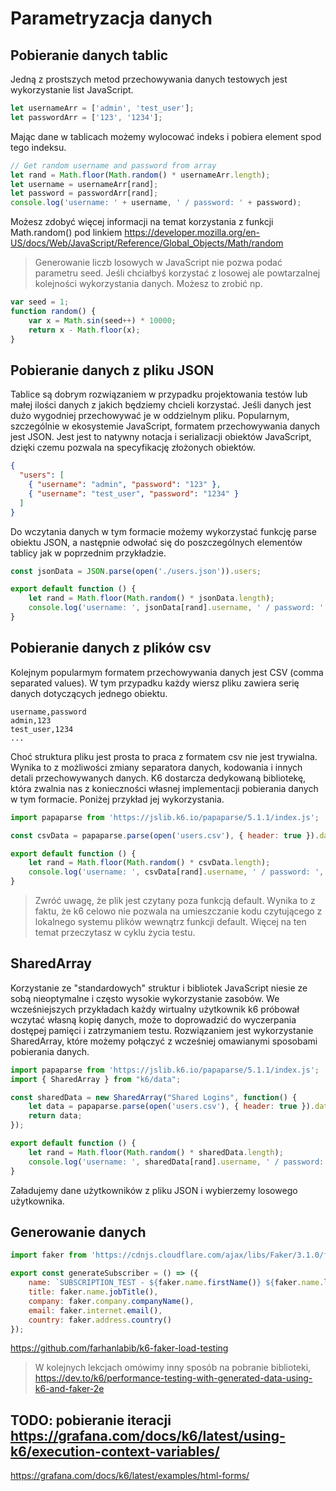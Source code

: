 # Parametryzacja danych
## Pobieranie danych tablic

Jedną z prostszych metod przechowywania danych testowych jest wykorzystanie list JavaScript. 

```javascript
let usernameArr = ['admin', 'test_user'];
let passwordArr = ['123', '1234'];
```

Mając dane w tablicach możemy wylocować indeks i pobiera element spod tego indeksu.  

```javascript
// Get random username and password from array
let rand = Math.floor(Math.random() * usernameArr.length);
let username = usernameArr[rand];
let password = passwordArr[rand];
console.log('username: ' + username, ' / password: ' + password);
```
Możesz zdobyć więcej informacji na temat korzystania z funkcji Math.random() pod linkiem https://developer.mozilla.org/en-US/docs/Web/JavaScript/Reference/Global_Objects/Math/random

> Generowanie liczb losowych w JavaScript nie pozwa podać parametru seed. Jeśli chciałbyś korzystać z losowej ale powtarzalnej kolejności wykorzystania danych. Możesz to zrobić  np. 

```javascript
var seed = 1;
function random() {
    var x = Math.sin(seed++) * 10000;
    return x - Math.floor(x);
}
```
## Pobieranie danych z pliku JSON
Tablice są dobrym rozwiązaniem w przypadku projektowania testów lub małej ilości danych z jakich będziemy chcieli korzystać. Jeśli danych jest dużo wygodniej przechowywać je w oddzielnym pliku. Popularnym, szczególnie w ekosystemie JavaScript, formatem przechowywania danych jest JSON. Jest jest to natywny notacja i serializacji obiektów JavaScript, dzięki czemu pozwala na specyfikację złożonych obiektów.  

```json
{
  "users": [
    { "username": "admin", "password": "123" },
    { "username": "test_user", "password": "1234" }
  ]
}
```
Do wczytania danych w tym formacie możemy wykorzystać funkcję parse obiektu JSON, a następnie odwołać się do poszczególnych elementów tablicy jak w poprzednim przykładzie.
```javascript
const jsonData = JSON.parse(open('./users.json')).users;

export default function () {
    let rand = Math.floor(Math.random() * jsonData.length);
    console.log('username: ', jsonData[rand].username, ' / password: ', jsonData[rand].password);
}
```
## Pobieranie danych z plików csv
Kolejnym popularmym formatem przechowywania danych jest CSV (comma separated values). W tym przypadku każdy wiersz pliku zawiera serię danych dotyczących jednego obiektu.  

```csv
username,password
admin,123
test_user,1234
...
``` 
Choć struktura pliku jest prosta to praca z formatem csv nie jest trywialna. Wynika to z możliwości zmiany separatora danych, kodowania i innych detali przechowywanych danych. K6 dostarcza dedykowaną bibliotekę, która zwalnia nas z konieczności własnej implementacji pobierania danych w tym formacie. Poniżej przykład jej wykorzystania. 

```javascript
import papaparse from 'https://jslib.k6.io/papaparse/5.1.1/index.js';

const csvData = papaparse.parse(open('users.csv'), { header: true }).data;

export default function () {
    let rand = Math.floor(Math.random() * csvData.length);
    console.log('username: ', csvData[rand].username, ' / password: ', csvData[rand].password);
}
```
> Zwróć uwagę, że plik jest czytany poza funkcją default. Wynika to z faktu, że k6  celowo nie pozwala na umieszczanie kodu czytującego z lokalnego systemu plików wewnątrz funkcji default. Więcej na ten temat przeczytasz w cyklu życia testu.
## SharedArray
Korzystanie ze "standardowych" struktur i bibliotek JavaScript niesie ze sobą nieoptymalne i często wysokie wykorzystanie zasobów. We wcześniejszych przykładach każdy wirtualny użytkownik k6 próbował wczytać własną kopię danych, może to doprowadzić do wyczerpania dostępej pamięci i zatrzymaniem testu. Rozwiązaniem jest wykorzystanie SharedArray, które możemy połączyć z wcześniej omawianymi sposobami pobierania danych.

```javascript
import papaparse from 'https://jslib.k6.io/papaparse/5.1.1/index.js';
import { SharedArray } from "k6/data";

const sharedData = new SharedArray("Shared Logins", function() {
    let data = papaparse.parse(open('users.csv'), { header: true }).data;
    return data;
});

export default function () {
    let rand = Math.floor(Math.random() * sharedData.length);
    console.log('username: ', sharedData[rand].username, ' / password: ', sharedData[rand].password);
}
```

Załadujemy dane użytkowników z pliku JSON i wybierzemy losowego użytkownika.
## Generowanie danych

```javascript
import faker from 'https://cdnjs.cloudflare.com/ajax/libs/Faker/3.1.0/faker.min.js';

export const generateSubscriber = () => ({
    name: `SUBSCRIPTION_TEST - ${faker.name.firstName()} ${faker.name.lastName()}`,
    title: faker.name.jobTitle(),
    company: faker.company.companyName(),
    email: faker.internet.email(),
    country: faker.address.country()
});
```

https://github.com/farhanlabib/k6-faker-load-testing

> W kolejnych lekcjach omówimy inny sposób na pobranie biblioteki, https://dev.to/k6/performance-testing-with-generated-data-using-k6-and-faker-2e



TODO: pobieranie iteracji https://grafana.com/docs/k6/latest/using-k6/execution-context-variables/
---

https://grafana.com/docs/k6/latest/examples/html-forms/

